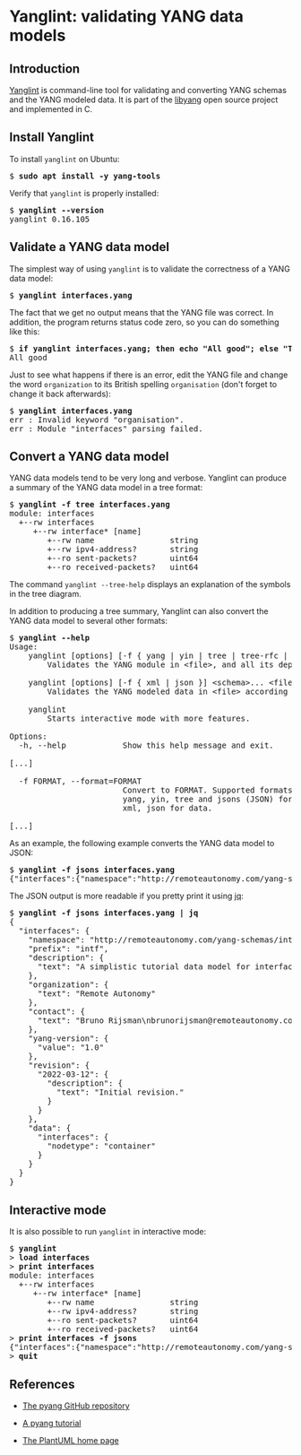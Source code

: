 # Yanglint: validating YANG data models



## Introduction

[Yanglint](https://www.mankier.com/1/yanglint)
is command-line tool for validating and converting YANG schemas and the YANG modeled data.
It is part of the [libyang](https://github.com/CESNET/libyang) open source project and
implemented in C.

## Install Yanglint

To install `yanglint` on Ubuntu:

<pre>
$ <b>sudo apt install -y yang-tools</b>
</pre>


Verify that `yanglint` is properly installed:

<pre>
$ <b>yanglint --version</b>
yanglint 0.16.105
</pre>

## Validate a YANG data model

The simplest way of using `yanglint` is to validate the correctness of a YANG data model:

<pre>
$ <b>yanglint interfaces.yang</b>
</pre>

The fact that we get no output means that the YANG file was correct. In addition, the program
returns status code zero, so you can do something like this:

<pre>
$ <b>if yanglint interfaces.yang; then echo "All good"; else "There are errors"; fi</b>
All good
</pre>

Just to see what happens if there is an error, edit the YANG file and change the word
`organization` to its British spelling `organisation`
(don't forget to change it back afterwards):

<pre>
$ <b>yanglint interfaces.yang</b>
err : Invalid keyword "organisation".
err : Module "interfaces" parsing failed.
</pre>


## Convert a YANG data model

YANG data models tend to be very long and verbose. Yanglint can produce a summary of the YANG data
model in a tree format:

<pre>
$ <b>yanglint -f tree interfaces.yang</b>
module: interfaces
  +--rw interfaces
     +--rw interface* [name]
        +--rw name                string
        +--rw ipv4-address?       string
        +--ro sent-packets?       uint64
        +--ro received-packets?   uint64
</pre>

The command `yanglint --tree-help` displays an explanation of the symbols in the tree diagram.

In addition to producing a tree summary, Yanglint can also convert the YANG data model to 
several other formats:

<pre>
$ <b>yanglint --help</b>
Usage:
    yanglint [options] [-f { yang | yin | tree | tree-rfc | jsons}] &lt;file&gt;...
        Validates the YANG module in &lt;file&gt;, and all its dependencies.

    yanglint [options] [-f { xml | json }] &lt;schema>... &lt;file&gt;...
        Validates the YANG modeled data in &lt;file&gt; according to the &lt;schema&gt;.

    yanglint
        Starts interactive mode with more features.

Options:
  -h, --help            Show this help message and exit.

[...]

  -f FORMAT, --format=FORMAT
                        Convert to FORMAT. Supported formats: 
                        yang, yin, tree and jsons (JSON) for schemas,
                        xml, json for data.

[...]
</pre>


As an example, the following example converts the YANG data model to JSON:

<pre>
$ <b>yanglint -f jsons interfaces.yang</B>
{"interfaces":{"namespace":"http://remoteautonomy.com/yang-schemas/interfaces","prefix":"intf","description":{"text":"A simplistic tutorial data model for interfaces on a device."},"organization":{"text":"Remote Autonomy"},"contact":{"text":"Bruno Rijsman\u000Abrunorijsman@remoteautonomy.com"},"yang-version":{"value":"1.0"},"revision":{"2022-03-12":{"description":{"text":"Initial revision."}}},"data":{"interfaces":{"nodetype":"container"}}}}
</pre>

The JSON output is more readable if you pretty print it using [jq](https://manpages.ubuntu.com/manpages/bionic/man1/jq.1.html):

<pre>
$ <b>yanglint -f jsons interfaces.yang | jq</b>
{
  "interfaces": {
    "namespace": "http://remoteautonomy.com/yang-schemas/interfaces",
    "prefix": "intf",
    "description": {
      "text": "A simplistic tutorial data model for interfaces on a device."
    },
    "organization": {
      "text": "Remote Autonomy"
    },
    "contact": {
      "text": "Bruno Rijsman\nbrunorijsman@remoteautonomy.com"
    },
    "yang-version": {
      "value": "1.0"
    },
    "revision": {
      "2022-03-12": {
        "description": {
          "text": "Initial revision."
        }
      }
    },
    "data": {
      "interfaces": {
        "nodetype": "container"
      }
    }
  }
}
</pre>


## Interactive mode

It is also possible to run `yanglint` in interactive mode:

<pre>
$ <b>yanglint</b>
> <b>load interfaces</b>
> <b>print interfaces</b>
module: interfaces
  +--rw interfaces
     +--rw interface* [name]
        +--rw name                string
        +--rw ipv4-address?       string
        +--ro sent-packets?       uint64
        +--ro received-packets?   uint64
> <b>print interfaces -f jsons</b>
{"interfaces":{"namespace":"http://remoteautonomy.com/yang-schemas/interfaces","prefix":"intf","description":{"text":"A simplistic tutorial data model for interfaces on a device."},"organization":{"text":"Remote Autonomy"},"contact":{"text":"Bruno Rijsman\u000Abrunorijsman@remoteautonomy.com"},"yang-version":{"value":"1.0"},"revision":{"2022-03-12":{"description":{"text":"Initial revision."}}},"data":{"interfaces":{"nodetype":"container"}}}}
> <b>quit</b>
</pre>

## References

* [The pyang GitHub repository](https://github.com/mbj4668/pyang)

* [A pyang tutorial](https://www.ietf.org/slides/slides-edu-pyang-tutorial-01.pdf)

* [The PlantUML home page](https://plantuml.com/)

